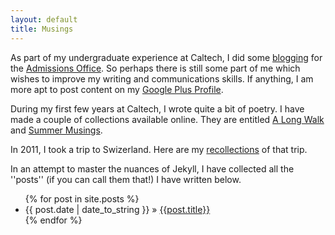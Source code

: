 ```yaml
---
layout: default
title: Musings
---
```

As part of my undergraduate experience at Caltech, I did some [blogging](http://caltech.typepad.com/caltech_as_it_happens/strong-minds-healthy-bodies/) for the [Admissions Office](http://admissions.caltech.edu/). So perhaps there is still some part of me which wishes to improve my writing and communications skills. If anything, I am more apt to post content on my [Google Plus Profile](http://www.google.com/+TScholten).

During my first few years at Caltech, I wrote quite a bit of poetry. I have made a couple of collections available online. They are entitled [A Long Walk](https://app.box.com/s/c87krb40j0mlqirykpa6) and [Summer Musings](https://app.box.com/s/tctkl613kvn42uc9givp).

In 2011, I took a trip to Swizerland. Here are my [recollections](https://app.box.com/s/0eneuydhs4l65d3818r9) of that trip.

In an attempt to master the nuances of Jekyll, I have collected all the ''posts'' (if you can call them that!) I have written below.

<ul>
{% for post in site.posts %}
    <li><span>{{ post.date | date_to_string }}</span> &raquo; <a href="{{post.url}}">{{post.title}}</a></li>
{% endfor %}
</ul>
